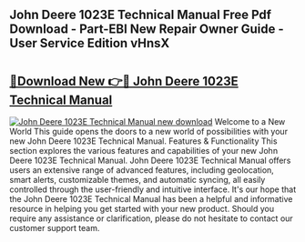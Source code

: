 ## John Deere 1023E Technical Manual Free Pdf Download - Part-EBl New Repair Owner Guide - User Service Edition vHnsX

# <h2><a href="http://bc96205.oget.top/?id=John+Deere+1023E+Technical+Manual">🔗Download New 👉🔴 John Deere 1023E Technical Manual</a></h2>

[![John Deere 1023E Technical Manual new download](https://i.imgur.com/5g1atiW.png)](http://bc96205.oget.top/?id=John+Deere+1023E+Technical+Manual)
Welcome to a New World This guide opens the doors to a new world of possibilities with your new John Deere 1023E Technical Manual. Features & Functionality This section explores the various features and capabilities of your new John Deere 1023E Technical Manual. John Deere 1023E Technical Manual offers users an extensive range of advanced features, including geolocation, smart alerts, customizable themes, and automatic syncing, all easily controlled through the user-friendly and intuitive interface. It's our hope that the John Deere 1023E Technical Manual has been a helpful and informative resource in helping you get started with your new product. Should you require any assistance or clarification, please do not hesitate to contact our customer support team.

